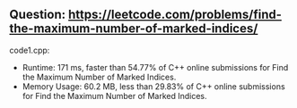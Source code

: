 ## Question: https://leetcode.com/problems/find-the-maximum-number-of-marked-indices/

code1.cpp:
* Runtime: 171 ms, faster than 54.77% of C++ online submissions for Find the Maximum Number of Marked Indices.
* Memory Usage: 60.2 MB, less than 29.83% of C++ online submissions for Find the Maximum Number of Marked Indices.